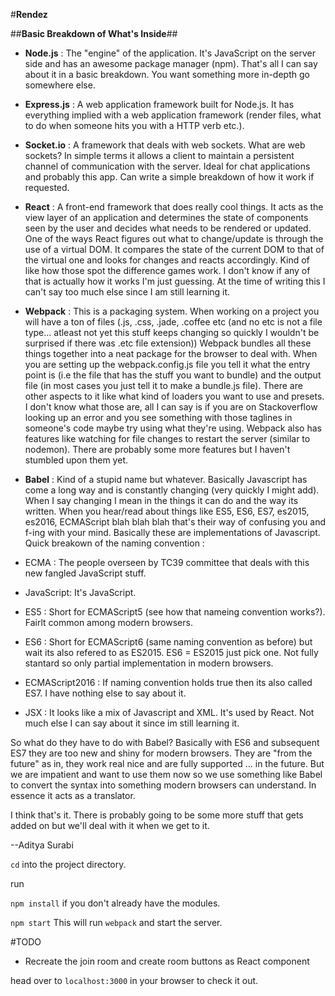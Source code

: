 #**Rendez**

##**Basic Breakdown of What's Inside**##

- **Node.js** : The "engine" of the application. It's JavaScript on the server side and has an awesome package manager (npm). That's all I can say about it in a basic breakdown. You want something more in-depth go somewhere else.
- **Express.js** : A web application framework built for Node.js. It has everything implied with a web application framework (render files, what to do when someone hits you with a HTTP verb etc.).

-  **Socket.io** : A framework that deals with web sockets. What are web sockets? In simple terms it allows a client to maintain a persistent channel of communication with the server. Ideal for chat applications and probably this app. Can write a simple breakdown of how it work if requested.

-  **React** : A front-end framework that does really cool things. It acts as the view layer of an application and determines the state of components seen by the user and decides what needs to be rendered or updated. One of the ways React figures out what to change/update is through the use of a virtual DOM. It compares the state of the current DOM to that of the virtual one and looks for changes and reacts accordingly. Kind of like how those spot the difference games work. I don't know if any of that is actually how it works I'm just guessing. At the time of writing this I can't say too much else since I am still learning it.

-   **Webpack** : This is a packaging system. When working on a project you will have a ton of files (.js, .css, .jade, .coffee etc (and no etc is not a file type... atleast not yet this stuff keeps changing so quickly I wouldn't be surprised if there was .etc file extension)) Webpack bundles all these things together into a neat package for the browser to deal with. When you are setting up the webpack.config.js file you tell it what the entry point is (i.e the file that has the stuff you want to bundle) and the output file (in most cases you just tell it to make a bundle.js file). There are other aspects to it like what kind of loaders you want to use and presets. I don't know what those are, all I can say is if you are on Stackoverflow looking up an error and you see something with those taglines in someone's code maybe try using what they're using. Webpack also has features like watching for file changes to restart the server (similar to nodemon). There are probably some more features but I haven't stumbled upon them yet.
-   **Babel** : Kind of a stupid name but whatever. Basically Javascript has come a long way and is constantly changing (very quickly I might add). When I say changing I mean in the things it can do and the way its written. When you hear/read about things like ES5, ES6, ES7, es2015, es2016, ECMAScript blah blah blah that's their way of confusing you and f-ing with your mind. Basically these are implementations of Javascript. Quick breakown of the naming convention :

  - ECMA : The people overseen by TC39 committee that deals with this new fangled JavaScript stuff.
  - JavaScript: It's JavaScript.
  - ES5 : Short for ECMAScript5 (see how that nameing convention works?). Fairlt common among modern browsers.
  - ES6 : Short for ECMAScript6 (same naming convention as before) but wait its also refered to as ES2015. ES6 = ES2015 just pick one. Not fully stantard so only partial implementation in modern browsers.
  -  ECMAScript2016 : If naming convention holds true then its also called ES7. I have nothing else to say about it.
  -  JSX : It looks like a mix of Javascript and XML. It's used by React. Not much else I can say about it since im still learning it.

  So what do they have to do with Babel? Basically with ES6 and subsequent ES7 they are too new and shiny for modern browsers. They are "from the future" as in, they work real nice and are fully supported ... in the future. But we are impatient and want to use them now so we use something like Babel to convert the syntax into something modern browsers can understand. In essence it acts as a translator.

  I think that's it. There is probably going to be some more stuff that gets added on but we'll deal with it when we get to it.



  --Aditya Surabi




`cd` into the project directory.

run

`npm install` if you don't already have the modules.

`npm start` This will run `webpack` and start the server.

#TODO

  - Recreate the join room and create room buttons as React component



head over to `localhost:3000` in your browser to check it out.
